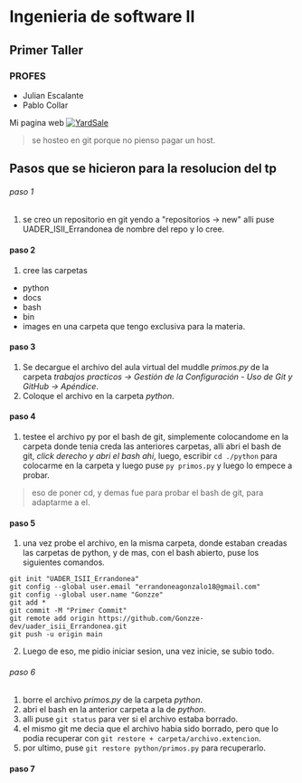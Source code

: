 # Ingenieria de software II
## Primer Taller
### PROFES
 - Julian Escalante
 - Pablo Collar

Mi pagina web [![YardSale](https://gonzze-dev.github.io/Yard-Sale/assets/logos/logo_yard_sale.svg)](https://gonzze-dev.github.io/Yard-Sale/)
> se hosteo en git porque no pienso pagar un host.

## Pasos que se hicieron para la resolucion del tp
###### paso 1
1. se creo un repositorio en git yendo a "repositorios -> new" alli puse UADER_ISII_Errandonea de nombre del repo y lo cree.

#### paso 2
1. cree las carpetas
  - python
  - docs
  - bash
  - bin 
  - images 
en una carpeta que tengo exclusiva para la materia.

#### paso 3
1. Se decargue el archivo del aula virtual del muddle *primos.py* de la carpeta *trabajos practicos -> Gestión de la Configuración - Uso de Git y GitHub -> Apéndice*.
2. Coloque el archivo en la carpeta *python*.

#### paso 4
1. testee el archivo py por el bash de git, simplemente colocandome en la carpeta donde tenia creda las anteriores carpetas, alli abri el bash de git, *click derecho y abri el bash ahi*, luego, escribir ```cd ./python``` para colocarme en la carpeta y luego puse ```py primos.py``` y luego lo empece a probar.
> eso de poner cd, y demas fue para probar el bash de git, para adaptarme a el.

#### paso 5
1. una vez probe el archivo, en la misma carpeta, donde estaban creadas las carpetas de python, y de mas, con el bash abierto, puse los siguientes comandos.

```
git init "UADER_ISII_Errandonea"
git config --global user.email "errandoneagonzalo18@gmail.com"
git config --global user.name "Gonzze"
git add *
git commit -M "Primer Commit"
git remote add origin https://github.com/Gonzze-dev/uader_isii_Errandonea.git
git push -u origin main
```
2. Luego de eso, me pidio iniciar sesion, una vez inicie, se subio todo.

###### paso 6
1. borre el archivo *primos.py* de la carpeta *python*.
2. abri el bash en la anterior carpeta a la de *python*.
3. alli puse ```git status``` para ver si el archivo estaba borrado.
4. el mismo git me decia que el archivo habia sido borrado, pero que lo podia recuperar con ```git restore + carpeta/archivo.extencion```.
5. por ultimo, puse ```git restore python/primos.py``` para recuperarlo.

#### paso 7
